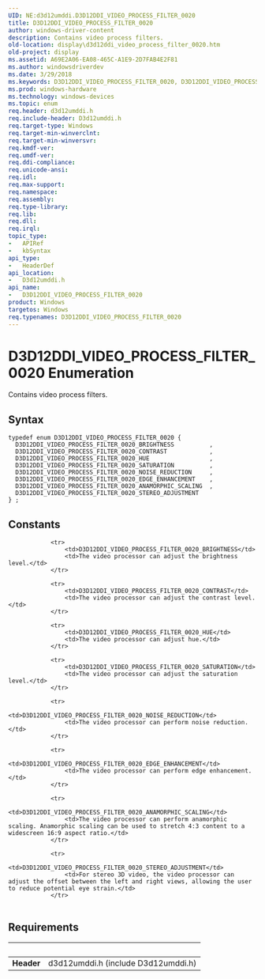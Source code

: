 ```yaml
---
UID: NE:d3d12umddi.D3D12DDI_VIDEO_PROCESS_FILTER_0020
title: D3D12DDI_VIDEO_PROCESS_FILTER_0020
author: windows-driver-content
description: Contains video process filters.
old-location: display\d3d12ddi_video_process_filter_0020.htm
old-project: display
ms.assetid: A69E2A06-EA08-465C-A1E9-2D7FAB4E2F81
ms.author: windowsdriverdev
ms.date: 3/29/2018
ms.keywords: D3D12DDI_VIDEO_PROCESS_FILTER_0020, D3D12DDI_VIDEO_PROCESS_FILTER_0020 enumeration [Display Devices], D3D12DDI_VIDEO_PROCESS_FILTER_0020_ANAMORPHIC_SCALING, D3D12DDI_VIDEO_PROCESS_FILTER_0020_BRIGHTNESS, D3D12DDI_VIDEO_PROCESS_FILTER_0020_CONTRAST, D3D12DDI_VIDEO_PROCESS_FILTER_0020_EDGE_ENHANCEMENT, D3D12DDI_VIDEO_PROCESS_FILTER_0020_HUE, D3D12DDI_VIDEO_PROCESS_FILTER_0020_NOISE_REDUCTION, D3D12DDI_VIDEO_PROCESS_FILTER_0020_SATURATION, D3D12DDI_VIDEO_PROCESS_FILTER_0020_STEREO_ADJUSTMENT, d3d12umddi/D3D12DDI_VIDEO_PROCESS_FILTER_0020, d3d12umddi/D3D12DDI_VIDEO_PROCESS_FILTER_0020_ANAMORPHIC_SCALING, d3d12umddi/D3D12DDI_VIDEO_PROCESS_FILTER_0020_BRIGHTNESS, d3d12umddi/D3D12DDI_VIDEO_PROCESS_FILTER_0020_CONTRAST, d3d12umddi/D3D12DDI_VIDEO_PROCESS_FILTER_0020_EDGE_ENHANCEMENT, d3d12umddi/D3D12DDI_VIDEO_PROCESS_FILTER_0020_HUE, d3d12umddi/D3D12DDI_VIDEO_PROCESS_FILTER_0020_NOISE_REDUCTION, d3d12umddi/D3D12DDI_VIDEO_PROCESS_FILTER_0020_SATURATION, d3d12umddi/D3D12DDI_VIDEO_PROCESS_FILTER_0020_STEREO_ADJUSTMENT, display.d3d12ddi_video_process_filter_0020
ms.prod: windows-hardware
ms.technology: windows-devices
ms.topic: enum
req.header: d3d12umddi.h
req.include-header: D3d12umddi.h
req.target-type: Windows
req.target-min-winverclnt: 
req.target-min-winversvr: 
req.kmdf-ver: 
req.umdf-ver: 
req.ddi-compliance: 
req.unicode-ansi: 
req.idl: 
req.max-support: 
req.namespace: 
req.assembly: 
req.type-library: 
req.lib: 
req.dll: 
req.irql: 
topic_type:
-	APIRef
-	kbSyntax
api_type:
-	HeaderDef
api_location:
-	D3d12umddi.h
api_name:
-	D3D12DDI_VIDEO_PROCESS_FILTER_0020
product: Windows
targetos: Windows
req.typenames: D3D12DDI_VIDEO_PROCESS_FILTER_0020
---
```


# D3D12DDI_VIDEO_PROCESS_FILTER_0020 Enumeration
Contains video process filters.

## Syntax
```
typedef enum D3D12DDI_VIDEO_PROCESS_FILTER_0020 {
  D3D12DDI_VIDEO_PROCESS_FILTER_0020_BRIGHTNESS          ,
  D3D12DDI_VIDEO_PROCESS_FILTER_0020_CONTRAST            ,
  D3D12DDI_VIDEO_PROCESS_FILTER_0020_HUE                 ,
  D3D12DDI_VIDEO_PROCESS_FILTER_0020_SATURATION          ,
  D3D12DDI_VIDEO_PROCESS_FILTER_0020_NOISE_REDUCTION     ,
  D3D12DDI_VIDEO_PROCESS_FILTER_0020_EDGE_ENHANCEMENT    ,
  D3D12DDI_VIDEO_PROCESS_FILTER_0020_ANAMORPHIC_SCALING  ,
  D3D12DDI_VIDEO_PROCESS_FILTER_0020_STEREO_ADJUSTMENT
} ;
```

## Constants

<table>
            
                <tr>
                    <td>D3D12DDI_VIDEO_PROCESS_FILTER_0020_BRIGHTNESS</td>
                    <td>The video processor can adjust the brightness level.</td>
                </tr>
            
                <tr>
                    <td>D3D12DDI_VIDEO_PROCESS_FILTER_0020_CONTRAST</td>
                    <td>The video processor can adjust the contrast level.</td>
                </tr>
            
                <tr>
                    <td>D3D12DDI_VIDEO_PROCESS_FILTER_0020_HUE</td>
                    <td>The video processor can adjust hue.</td>
                </tr>
            
                <tr>
                    <td>D3D12DDI_VIDEO_PROCESS_FILTER_0020_SATURATION</td>
                    <td>The video processor can adjust the saturation level.</td>
                </tr>
            
                <tr>
                    <td>D3D12DDI_VIDEO_PROCESS_FILTER_0020_NOISE_REDUCTION</td>
                    <td>The video processor can perform noise reduction.</td>
                </tr>
            
                <tr>
                    <td>D3D12DDI_VIDEO_PROCESS_FILTER_0020_EDGE_ENHANCEMENT</td>
                    <td>The video processor can perform edge enhancement.</td>
                </tr>
            
                <tr>
                    <td>D3D12DDI_VIDEO_PROCESS_FILTER_0020_ANAMORPHIC_SCALING</td>
                    <td>The video processor can perform anamorphic scaling. Anamorphic scaling can be used to stretch 4:3 content to a widescreen 16:9 aspect ratio.</td>
                </tr>
            
                <tr>
                    <td>D3D12DDI_VIDEO_PROCESS_FILTER_0020_STEREO_ADJUSTMENT</td>
                    <td>For stereo 3D video, the video processor can adjust the offset between the left and right views, allowing the user to reduce potential eye strain.</td>
                </tr>
</table>


## Requirements
| &nbsp; | &nbsp; |
| ---- |:---- |
| **Header** | d3d12umddi.h (include D3d12umddi.h) |